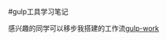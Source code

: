 #gulp工具学习笔记

[](http://onedate.cn/pubilcimg/gulp-tools.png)
感兴趣的同学可以移步我搭建的工作流[gulp-work](https://github.com/sunlanda/gulp-work)



